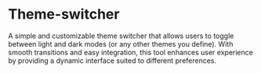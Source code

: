 # Theme-switcher
A simple and customizable theme switcher that allows users to toggle between light and dark modes (or any other themes you define). With smooth transitions and easy integration, this tool enhances user experience by providing a dynamic interface suited to different preferences. 
